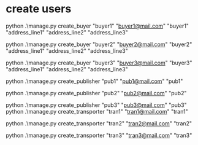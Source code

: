 # create users


python .\manage.py create_buyer "buyer1" "buyer1@mail.com" "buyer1" "address_line1" "address_line2" "address_line3"

python .\manage.py create_buyer "buyer2" "buyer2@mail.com" "buyer2" "address_line1" "address_line2" "address_line3"

python .\manage.py create_buyer "buyer3" "buyer3@mail.com" "buyer3" "address_line1" "address_line2" "address_line3"


python .\manage.py create_publisher "pub1" "pub1@mail.com" "pub1" 

python .\manage.py create_publisher "pub2" "pub2@mail.com" "pub2" 

python .\manage.py create_publisher "pub3" "pub3@mail.com" "pub3" 
python .\manage.py create_transporter "tran1" "tran1@mail.com" "tran1" 

python .\manage.py create_transporter "tran2" "tran2@mail.com" "tran2" 

python .\manage.py create_transporter "tran3" "tran3@mail.com" "tran3" 

